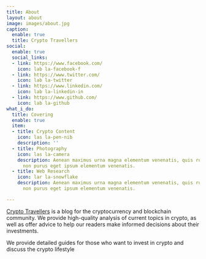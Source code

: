 ```yaml
---
title: About
layout: about
image: images/about.jpg
caption:
  enable: true
  title: Crypto Travellers
social:
  enable: true
  social_links:
  - link: https://www.facebook.com/
    icon: lab la-facebook-f
  - link: https://www.twitter.com/
    icon: lab la-twitter
  - link: https://www.linkedin.com/
    icon: lab la-linkedin-in
  - link: https://www.github.com/
    icon: lab la-github
what_i_do:
  title: Covering
  enable: true
  item:
  - title: Crypto Content
    icon: las la-pen-nib
    description: ''
  - title: Photography
    icon: las la-camera
    description: Aenean maximus urna magna elementum venenatis, quis rutrum mi semper
      non purus eget ipsum elementum venenatis.
  - title: Web Research
    icon: lar la-snowflake
    description: Aenean maximus urna magna elementum venenatis, quis rutrum mi semper
      non purus eget ipsum elementum venenatis.

---
```

[Crypto Travellers](https://cryptotravellers.com) is a blog for the cryptocurrency and blockchain community. We provide high-quality analysis of current topics in crypto, as well as offer advice to help our readers make informed decisions about their investments.

We provide detailed guides for those who want to invest in crypto and discuss the crypto lifestyle 